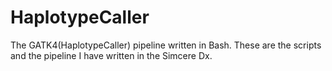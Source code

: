 # HaplotypeCaller
The GATK4(HaplotypeCaller) pipeline written in Bash.
These are the scripts and the pipeline I have written in the Simcere Dx.

